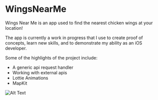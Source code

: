 # WingsNearMe
Wings Near Me is an app used to find the nearest chicken wings at your location!

The app is currently a work in progress that I use to create proof of concepts, learn new skills, and to demonstrate my ability as an iOS developer.

Some of the highlights of the project include:
- A generic api request handler
- Working with external apis
- Lottie Animations
- MapKit

![Alt Text](https://samdoggett.com/WingsNearMe/DemoVideo.gif)
